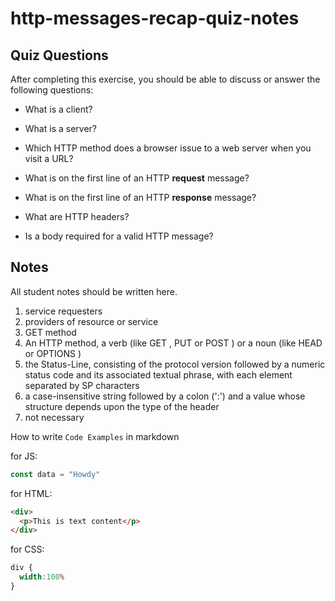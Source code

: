 # http-messages-recap-quiz-notes

## Quiz Questions

After completing this exercise, you should be able to discuss or answer the following questions:

- What is a client?

- What is a server?

- Which HTTP method does a browser issue to a web server when you visit a URL?

- What is on the first line of an HTTP **request** message?

- What is on the first line of an HTTP **response** message?

- What are HTTP headers?

- Is a body required for a valid HTTP message?


## Notes

All student notes should be written here.
1. service requesters
2. providers of resource or service
3. GET method
4. An HTTP method, a verb (like GET , PUT or POST ) or a noun (like HEAD or OPTIONS )
5. the Status-Line, consisting of the protocol version followed by a numeric status code and its associated textual phrase, with each element separated by SP characters
6. a case-insensitive string followed by a colon (':') and a value whose structure depends upon the type of the header
7. not necessary

How to write `Code Examples` in markdown

for JS:
```javascript
const data = "Howdy"
```

for HTML:
```html
<div>
  <p>This is text content</p>
</div>
```

for CSS:
```css
div {
  width:100%
}
```
